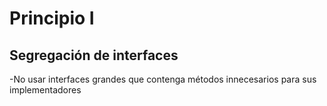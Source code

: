 # Principio I 
## Segregación de interfaces
-No usar interfaces grandes que contenga métodos innecesarios para sus implementadores
